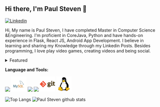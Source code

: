 ## Hi there, I'm Paul Steven 👋

[![Linkedin](https://img.shields.io/badge/-LinkedIn-blue?style=flat&logo=Linkedin&logoColor=white)](https://www.linkedin.com/in/paulstevenme/)
<br/>

Hi, My name is Paul Steven, I have completed Master in Computer Science &Engineering. I'm proficient in CoreJava, Python and have hands-on experience in Flask, React JS, Android App Development. I believe in learning and sharing my Knowledge through my Linkedin Posts. Besides programming, I love play video games, creating videos and being social.
<br/>


<details> <summary>Featured</summary>

<li>💻 1+ Year Experience in Python, ReactJS, Android.</li>
<li>🏫 1+ Year Experience as Assistant Professor in Engineering College.</li>
<li>🎓 Strong Engineering professional with a Master's degree in Computer Science</li>
<li>💪🏻 Skilled in Python, React JS and Android App Development</li>
<li>💾 Handled Elastic Search, Firebase, MySQL, SQLite, Mongo, Couch Databases.</li>
<li>🌈 Played with ReactJS.</li>
<li>💻 Sharing My Daily Coding Life.</li>
<li>📚 Lifelong Learner.</li>
<li>📫 Contact me - <a href="mailto:paulstevenme@gmail.com">paulstevenme@gmail.com</a></li>
<li>😄 Pronouns: He/Him</li>

</details> 
  
**Language and Tools:**

<code><img height="50" src="https://github.com/konpa/devicon/blob/master/icons/java/java-plain.svg"></code>
<code><img height="50" src="https://raw.githubusercontent.com/github/explore/80688e429a7d4ef2fca1e82350fe8e3517d3494d/topics/mysql/mysql.png"></code>
<code><img height="50" src="https://github.com/konpa/devicon/blob/master/icons/javascript/javascript-plain.svg"></code>
<code><img height="50" src="https://github.com/konpa/devicon/blob/master/icons/react/react-original-wordmark.svg"></code>
<code><img height="50" src="https://raw.githubusercontent.com/github/explore/80688e429a7d4ef2fca1e82350fe8e3517d3494d/topics/git/git.png"></code>
<code><img height="50" src="https://raw.githubusercontent.com/github/explore/80688e429a7d4ef2fca1e82350fe8e3517d3494d/topics/linux/linux.png"/></code>

![Top Langs](https://github-readme-stats.vercel.app/api/top-langs/?username=paulstevenme&theme=tokyonight)
![Paul Steven github stats](https://github-readme-stats.vercel.app/api?username=paulstevenme&show_icons=true&theme=tokyonight)
